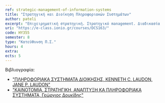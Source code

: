 ```yaml
---
ref: strategic-management-of-information-systems
title: "Στρατηγική και Διοίκηση Πληροφοριακών Συστημάτων"
author: pateli
excerpt: "Επιχειρηματική στρατηγική. Στρατηγικό management. Διαδικασία στρατηγικού σχεδιασμού. Ανάλυση εξωτερικού και εσωτερικού περιβάλλοντος. Η στρατηγική σημασία των Πληροφοριακών Συστημάτων (Π.Σ.). Μέθοδοι αξιολόγησης στρατηγικών Π.Σ. Ο στρατηγικός ρόλος των ενδο-επιχειρησιακών Π.Σ. Σύνδεση της επιχειρηματικής στρατηγικής και των Π.Σ. Επίδραση των Πληροφοριακών Συστημάτων στην αλυσίδα αξίας της επιχείρησης. Κρίσιμοι παράγοντες επιτυχίας στη διαδικασία διαμόρφωσης στρατηγικής Πληροφοριακών Συστημάτων. Πληροφοριακά Συστήματα και αναδιοργάνωση επιχειρησιακών διαδικασιών. Διοίκηση υπηρεσιών Πληροφοριακών Συστημάτων σε έναν οργανισμό."
uri: "https://e-class.ionio.gr/courses/DCS163/"
code: ΗΥ355
semester: 8
type: "Κατεύθυνση Π.Σ."
hours: 4
extra: 
ects: 5
---
```



Βιβλιογραφία: 
  - ["ΠΛΗΡΟΦΟΡΙΑΚΑ ΣΥΣΤΗΜΑΤΑ ΔΙΟΙΚΗΣΗΣ, KENNETH C. LAUDON, JANE P. LAUDON"](https://service.eudoxus.gr/search/#a/id:41962586/0)
  - ["ΚΑΙΝΟΤΟΜΙΑ, ΣΤΡΑΤΗΓΙΚΗ, ΑΝΑΠΤΥΞΗ ΚΑ ΠΛΗΡΟΦΟΡΙΑΚΑ ΣΥΣΤΗΜΑΤΑ, Γεώργιος Δουκίδης"](https://service.eudoxus.gr/search/#a/id:14035/0)
  
  
